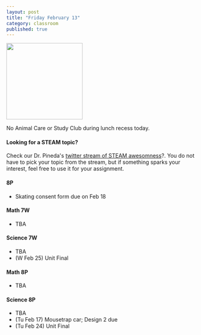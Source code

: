 ```yaml
---
layout: post
title: "Friday February 13"
category: classroom
published: true
---
```

<img src="http://mentalfloss.com/sites/default/legacy/blogs/wp-content/uploads/2011/02/400valentine-darwin.gif" width="200pt">

<div class="alert alert-danger" role="alert">
<p>No Animal Care or Study Club during lunch recess today.</p>
</div>

#### Looking for a STEAM topic?
<p>Check our Dr. Pineda's <a href="https://twitter.com/hashtag/drpinedalettingoffsteam?src=hash">twitter stream of STEAM awesomness</a>?. You do not have to pick your topic from the stream, but if something sparks your interest, feel free to use it for your assignment. </p>

#### 8P
* Skating consent form due on Feb 18

#### Math 7W
* TBA

#### Science 7W
* TBA
* (W Feb 25) Unit Final

#### Math 8P
* TBA

#### Science 8P
* TBA
* (Tu Feb 17) Mousetrap car; Design 2 due
* (Tu Feb 24) Unit Final
